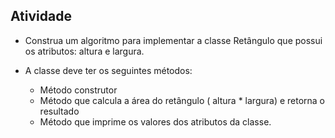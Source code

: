 ## Atividade

- Construa um algoritmo para implementar a classe Retângulo que possui os atributos: altura e largura.

- A classe deve ter os seguintes métodos:
  - Método construtor
  - Método que calcula a área do retângulo ( altura * largura) e retorna o resultado 
  - Método que imprime os valores dos atributos da classe.